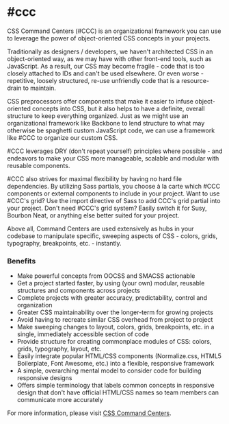#ccc
===

<p>CSS Command Centers (#CCC) is an organizational framework you can use to leverage the power of object-oriented CSS concepts in your projects.</p>

<p>Traditionally as designers / developers, we haven't architected CSS in an object-oriented way, as we may have with other front-end tools, such as JavaScript. As a result, our CSS may become fragile - code that is too closely attached to IDs and can't be used elsewhere. Or even worse - repetitive, loosely structured, re-use unfriendly code that is a resource-drain to maintain.</p>

<p>CSS preprocessors offer components that make it easier to infuse object-oriented concepts into CSS, but it also helps to have a definite, overall structure to keep everything organized. Just as we might use an organizational framework like Backbone to lend structure to what may otherwise be spaghetti custom JavaScript code, we can use a framework like #CCC to organize our custom CSS.</p>

<p>#CCC leverages DRY (don't repeat yourself) principles where possible - and endeavors to make your CSS more manageable, scalable and modular with reusable components.</p>

<p>#CCC also strives for maximal flexibility by having no hard file dependencies. By utilizing Sass partials, you choose à la carte which #CCC components or external components to include in your project. Want to use #CCC's grid? Use the import directive of Sass to add CCC's grid partial into your project. Don't need #CCC's grid system? Easily switch it for Susy, Bourbon Neat, or anything else better suited for your project.</p>

<p>Above all, Command Centers are used extensively as hubs in your codebase to manipulate specific, sweeping aspects of CSS - colors, grids, typography, breakpoints, etc. - instantly.</p>

<h3>Benefits</h3>
<ul>
<li>Make powerful concepts from OOCSS and SMACSS actionable</li>
<li>Get a project started faster, by using (your own) modular, reusable structures and components across projects
<li>Complete projects with greater accuracy, predictability, control and organization</li>
<li>Greater CSS maintainability over the longer-term for growing projects</li>
<li>Avoid having to recreate similar CSS overhead from project to project</li>
<li>Make sweeping changes to layout, colors, grids, breakpoints, etc. in a single, immediately accessible section of code</li>
<li>Provide structure for creating commonplace modules of CSS: colors, grids, typography, layout, etc.</li>
<li>Easily integrate popular HTML/CSS components (Normalize.css, HTML5 Boilerplate, Font Awesome, etc.) into a flexible, responsive framework</li>
<li>A simple, overarching mental model to consider code for building responsive designs</li>
<li>Offers simple terminology that labels common concepts in responsive design that don't have official HTML/CSS names so team members can communicate more accurately</li>
</ul>

<p>For more information, please visit <a href="http://diptajbasu.com/css-command-centers/" target="_blank">CSS Command Centers</a>.</p>
